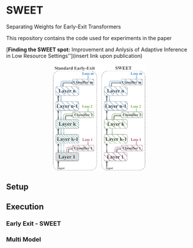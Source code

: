 # SWEET
Separating Weights for Early-Exit Transformers

This repository contains the code used for experiments in the paper  
 
 [**Finding the SWEET spot:** Improvement and Anlysis of Adaptive Inference in Low Resource Settings''](insert link upon publication)
 
<p align="center">
    <img src=/figures/SWEET_illustration.png  width=50% height=50% align="center" alt="Illustration of the SWEET method">
</p>
 
 

## Setup 



## Execution

### Early Exit - SWEET

### Multi Model
